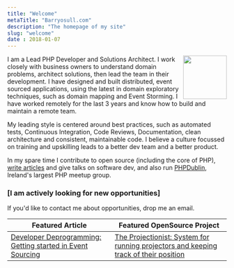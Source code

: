 ```yaml
---
title: "Welcome"
metaTitle: "Barryosull.com"
description: "The homepage of my site"
slug: "welcome"
date : 2018-01-07
---
```


<img class="face" style="float:right;width:100px;height:100px;" src="https://thepracticaldev.s3.amazonaws.com/uploads/user/profile_image/17829/130dc702-1fb9-4dfc-9151-138dbdd78095.jpg">

I am a Lead PHP Developer and Solutions Architect. I work closely with business owners to understand domain problems, architect solutions, then lead the team in their development. I have designed and built distributed, event sourced applications, using the latest in domain exploratory techniques, such as domain mapping and Event Storming. I have worked remotely for the last 3 years and know how to build and maintain a remote team.

My leading style is centered around best practices, such as automated tests, Continuous Integration, Code Reviews, Documentation, clean architecture and consistent, maintainable code. I believe a culture focussed on training and upskilling leads to a better dev team and a better product.

In my spare time I contribute to open source (including the core of PHP), [write articles](/blog) and give talks on software dev, and also run [PHPDublin](https://www.meetup.com/PHP-Dublin/), Ireland's largest PHP meetup group.

### [I am actively looking for new opportunities\]

If you'd like to contact me about opportunities, drop me an email. 

| Featured Article | Featured OpenSource Project |
| ---------------- | ------------------------- |
| [Developer Deprogramming: Getting started in Event Sourcing](/blog/developer-deprogramming-getting-started-in-event-sourcing) | [The Projectionist: System for running projectors and keeping track of their position](https://github.com/barryosull/the-projectionist) |